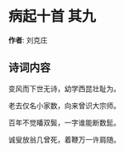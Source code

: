 # 病起十首  其九

**作者**: 刘克庄

## 诗词内容

变风而下世无诗，幼学西昆壮耻为。

老去仅名小家数，向来曾识大宗师。

百年不觉皤双鬓，一字谁能断数髭。

诚叟放翁几曾死，着鞭万一许肩随。

